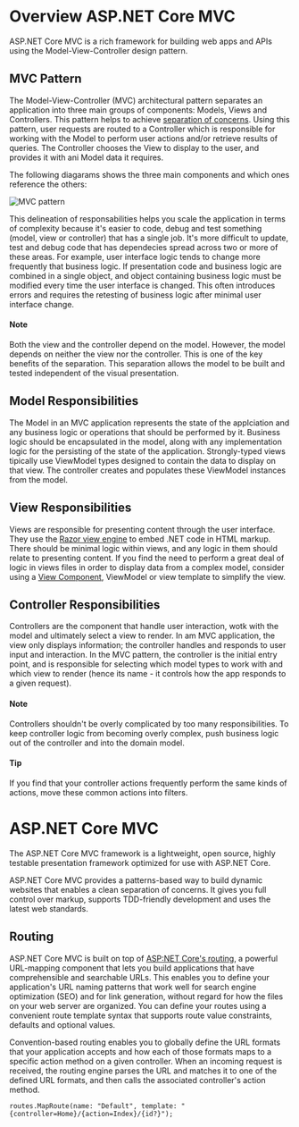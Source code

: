 # Overview ASP.NET Core MVC

ASP.NET Core MVC is a rich framework for building web apps and APIs using the Model-View-Controller design pattern.

## MVC Pattern

The Model-View-Controller (MVC) architectural pattern separates an application into three main groups of components: Models, Views and Controllers. This pattern helps to achieve [separation of concerns](https://docs.microsoft.com/en-us/dotnet/architecture/modern-web-apps-azure/architectural-principles#separation-of-concerns). Using this pattern, user requests are routed to a Controller which is responsible for working with the Model to perform user actions and/or retrieve results of queries. The Controller chooses the View to display to the user, and provides it with ani Model data it requires.

The following diagarams shows the three main components and which ones reference the others:

![MVC pattern](https://docs.microsoft.com/en-us/aspnet/core/mvc/overview/_static/mvc.png?view=aspnetcore-6.0)

This delineation of responsabilities helps you scale the application in terms of complexity because it's easier to code, debug and test something (model, view or controller) that has a single job. It's more difficult to update, test and debug code that has dependecies spread across two or more of these areas. For example, user interface logic tends to change more frequently that business logic. If presentation code and business logic are combined in a single object, and object containing business logic must be modified every time the user interface is changed. This often introduces errors and requires the retesting of business logic after minimal user interface change.

#### Note
Both the view and the controller depend on the model. However, the model depends on neither the view nor the controller. This is one of the key benefits of the separation. This separation allows the model to be built and tested independent of the visual presentation.

## Model Responsibilities

The Model in an MVC application represents the state of the applciation and any business logic or operations that should be performed by it. Business logic should be encapsulated in the model, along with any implementation logic for the persisting of the state of the application. Strongly-typed views tipically use ViewModel types designed to contain the data to display on that view. The controller creates and populates these ViewModel instances from the model.

## View Responsibilities

Views are responsible for presenting content through the user interface. They use the [Razor view engine](https://docs.microsoft.com/en-us/aspnet/core/mvc/overview?view=aspnetcore-6.0#razor-view-engine) to embed .NET code in HTML markup. There should be minimal logic within views, and any logic in them should relate to presenting content. If you find the need to perform a great deal of logic in views files in order to display data from a complex model, consider using a [View Component](https://docs.microsoft.com/en-us/aspnet/core/mvc/views/view-components?view=aspnetcore-6.0), ViewModel or view template to simplify the view.

## Controller Responsibilities

Controllers are the component that handle user interaction, wotk with the model and ultimately select a view to render. In am MVC application, the view only displays information; the controller handles and responds to user input and interaction. In the MVC pattern, the controller is the initial entry point, and is responsible for selecting which model types to work with and which view to render (hence its name - it controls how the app responds to a given request).

#### Note 
Controllers shouldn't be overly complicated by too many responsibilities. To keep controller logic from becoming overly complex, push business logic out of the controller and into the domain model.
#### Tip
If you find that your controller actions frequently perform the same kinds of actions, move these common actions into filters.

# ASP.NET Core MVC

The ASP.NET Core MVC framework is a lightweight, open source, highly testable presentation framework optimized for use with ASP.NET Core.

ASP.NET Core MVC provides a patterns-based way to build dynamic websites that enables a clean separation of concerns. It gives you full control over markup, supports TDD-friendly development and uses the latest web standards.

## Routing

ASP.NET Core MVC is built on top of [ASP:NET Core's routing](https://docs.microsoft.com/en-us/aspnet/core/fundamentals/routing?view=aspnetcore-6.0), a powerful URL-mapping component that lets you build applications that have comprehensible and searchable URLs. This enables you to define your application's URL naming patterns that work well for search engine optimization (SEO) and for link generation, without regard for how the files on your web server are organized. You can define your routes using a convenient route template syntax that supports route value constraints, defaults and optional values.

Convention-based routing enables you to globally define the URL formats that your application accepts and how each of those formats maps to a specific action method on a given controller. When an incoming request is received, the routing engine parses the URL and matches it to one of the defined URL formats, and then calls the associated controller's action method.
```
routes.MapRoute(name: "Default", template: "{controller=Home}/{action=Index}/{id?}");
```
